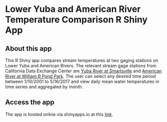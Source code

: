 # Lower Yuba and American River Temperature Comparison R Shiny App

## About this app
This R Shiny app compares stream temperatures at two gaging stations on Lower Yuba and American Rivers. The relevant stream gage stations from California Data Exchange Center are [Yuba River at Smartsville](http://cdec.water.ca.gov/dynamicapp/staMeta?station_id=YRS) and [American River at William B Pond Park](http://cdec.water.ca.gov/dynamicapp/staMeta?station_id=AWP). The user can select any desired time period between 1/10/2001 to 5/16/2017 and view daily mean water temperatures in time series and aggregated by month.

## Access the app
The app is hosted online via shinyapps.io at this [link](https://jjspector.shinyapps.io/yuba_american_temp_comparison/).
